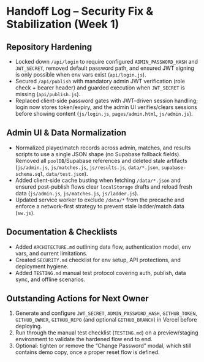 # Handoff Log – Security Fix & Stabilization (Week 1)

## Repository Hardening
- Locked down `/api/login` to require configured `ADMIN_PASSWORD_HASH` and `JWT_SECRET`, removed default password path, and ensured JWT signing is only possible when env vars exist (`api/login.js`).
- Secured `/api/publish` with mandatory admin JWT verification (role check + bearer header) and guarded execution when `JWT_SECRET` is missing (`api/publish.js`).
- Replaced client-side password gates with JWT-driven session handling; login now stores token/expiry, and the admin UI verifies/clears sessions before showing content (`js/login.js`, `pages/admin.html`, `js/admin.js`).

## Admin UI & Data Normalization
- Normalized player/match records across admin, matches, and results scripts to use a single JSON shape (no Supabase fallback fields). Removed all `poolDB`/Supabase references and deleted stale artifacts (`js/admin.js`, `js/matches.js`, `js/results.js`, `data/*.json`, `supabase-schema.sql`, `data/test.json`).
- Added client-side cache busting when fetching `/data/*.json` and ensured post-publish flows clear `localStorage` drafts and reload fresh data (`js/admin.js`, `js/matches.js`, `js/ladder.js`).
- Updated service worker to exclude `/data/*` from the precache and enforce a network-first strategy to prevent stale ladder/match data (`sw.js`).

## Documentation & Checklists
- Added `ARCHITECTURE.md` outlining data flow, authentication model, env vars, and current limitations.
- Created `SECURITY.md` checklist for env setup, API protections, and deployment hygiene.
- Added `TESTING.md` manual test protocol covering auth, publish, data sync, and offline scenarios.

## Outstanding Actions for Next Owner
1. Generate and configure `JWT_SECRET`, `ADMIN_PASSWORD_HASH`, `GITHUB_TOKEN`, `GITHUB_OWNER`, `GITHUB_REPO` (and optional `GITHUB_BRANCH`) in Vercel before deploying.
2. Run through the manual test checklist (`TESTING.md`) on a preview/staging environment to validate the hardened flow end to end.
3. Optional: tighten or remove the “Change Password” modal, which still contains demo copy, once a proper reset flow is defined.
